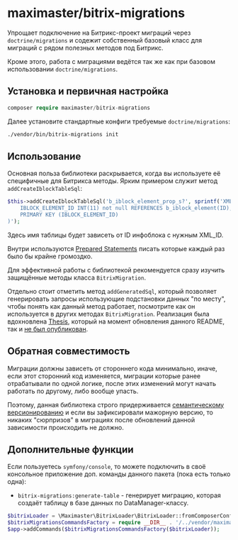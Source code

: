 # maximaster/bitrix-migrations

Упрощает подключение на Битрикс-проект миграций через `doctrine/migrations` и
содежит собственный базовый класс для миграций с рядом полезных методов
под Битрикс.

Кроме этого, работа с миграциями ведётся так же как при базовом
использовании `doctrine/migrations`.

## Установка и первичная настройка

```php
composer require maximaster/bitrix-migrations
```

Далее установите стандартные конфиги требуемые `doctrine/migrations`:
```bash
./vendor/bin/bitrix-migrations init
```

## Использование

Основная польза библиотеки раскрывается, когда вы используете её специфичные
для Битрикса методы. Ярким примером служит метод `addCreateIblockTableSql`:

```php
$this->addCreateIblockTableSql('b_iblock_element_prop_s?', sprintf('XML_ID = "%s"', self::ID), '(
    IBLOCK_ELEMENT_ID INT(11) not null REFERENCES b_iblock_element(ID),
    PRIMARY KEY (IBLOCK_ELEMENT_ID)
)');
```

Здесь имя таблицы будет зависеть от ID инфоблока с нужным XML_ID.

Внутри используются [Prepared Statements](https://dev.mysql.com/doc/refman/8.0/en/sql-prepared-statements.html)
писать которые каждый раз было бы крайне громоздко.

Для эффективной работы с библиотекой рекомендуется сразу изучить защищённые
методы класса `BitrixMigration`.

Отдельно стоит отметить метод `addGeneratedSql`, который позволяет генерировать
запросы использующие подстановки данных "по месту", чтобы понять как данный
метод работает, посмотрите как он используется в других методах
`BitrixMigration`. Реализация была вдохновлена
[Thesis](https://phprussia.ru/moscow/2021/abstracts/7654), который на момент
обновления данного README, так и
[не был опубликован](https://github.com/thesisphp/thesis/issues/2#issuecomment-907701813).

## Обратная совместимость

Миграции должны зависеть от стороннего кода минимально, иначе, если этот
сторонний код изменяется, миграции которые ранее отрабатывали по одной логике,
после этих изменений могут начать работать по другому, либо вообще упасть.

Поэтому, данная библиотека строго придерживается
[семантическому версионированию](https://semver.org/lang/ru/) и если вы
зафиксировали мажорную версию, то никаких "сюрпризов" в миграциях после
обновлений данной зависимости происходить не должно.

## Дополнительные функции

Если пользуетесь `symfony/console`, то можете подключить в своё консольное
приложение доп. команды данного пакета (пока есть только одна):

* `bitrix-migrations:generate-table` - генерирует миграцию, которая создаёт
  таблицу в базе данных по DataManager-классу.

```php
$bitrixLoader = \Maximaster\BitrixLoader\BitrixLoader::fromComposerConfigExtra(__DIR__ . '/../composer.json');
$bitrixMigrationsCommandsFactory = require __DIR__ . '/../vendor/maximaster/bitrix-migrations/config/commands.php';
$app->addCommands($bitrixMigrationsCommandsFactory($bitrixLoader));
```
